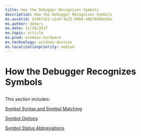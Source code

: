 ```yaml
---
title: How the Debugger Recognizes Symbols
description: How the Debugger Recognizes Symbols
ms.assetid: 2e96fd22-a1e9-4a25-8904-4db78948e5be
ms.author: domars
ms.date: 11/28/2017
ms.topic: article
ms.prod: windows-hardware
ms.technology: windows-devices
ms.localizationpriority: medium
---
```


# How the Debugger Recognizes Symbols


## <span id="ddk_debugging_user_mode_processes_without_symbols_dbg"></span><span id="DDK_DEBUGGING_USER_MODE_PROCESSES_WITHOUT_SYMBOLS_DBG"></span>


This section includes:

[Symbol Syntax and Symbol Matching](symbol-syntax-and-symbol-matching.md)

[Symbol Options](symbol-options.md)

[Symbol Status Abbreviations](symbol-status-abbreviations.md)

 

 





